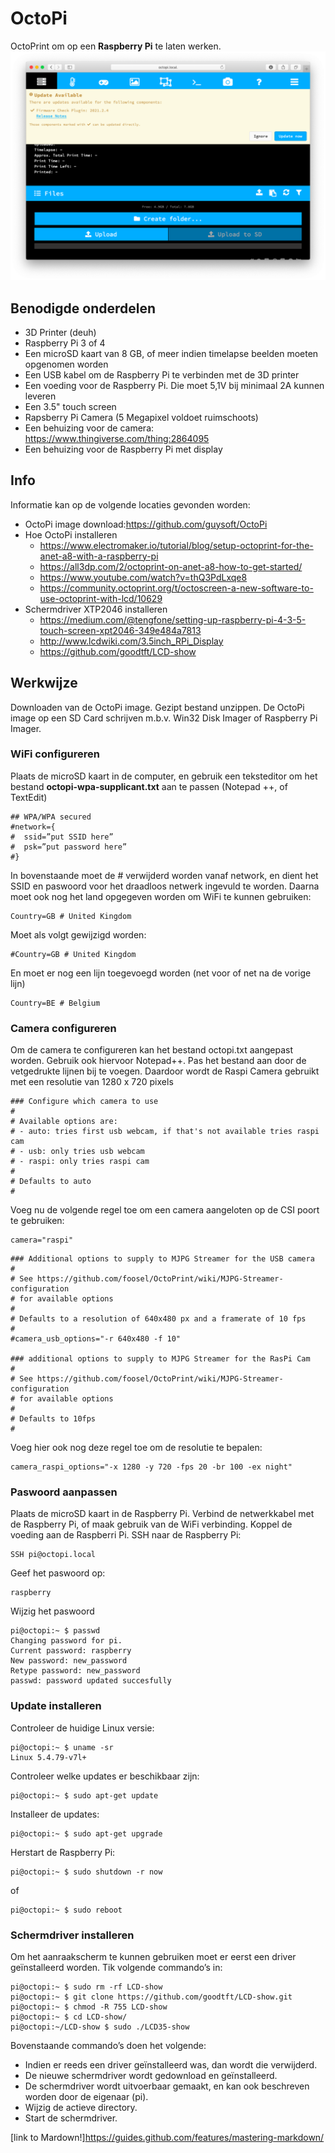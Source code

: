 # OctoPi

OctoPrint om op een **Raspberry Pi** te laten werken.
![Image of Yaktocat](/Images/Screenshot%202021-02-08%20at%2018.14.56.png)

## Benodigde onderdelen
* 3D Printer (deuh)
* Raspberry Pi 3 of 4
* Een microSD kaart van 8 GB, of meer indien timelapse beelden moeten opgenomen worden
* Een USB kabel om de Raspberry Pi te verbinden met de 3D printer
* Een voeding voor de Raspberry Pi. Die moet 5,1V bij minimaal 2A kunnen leveren
* Een 3.5" touch screen
* Rapsberry Pi Camera (5 Megapixel voldoet ruimschoots)
* Een behuizing voor de camera: https://www.thingiverse.com/thing:2864095
* Een behuizing voor de Raspberry Pi met display

## Info
Informatie kan op de volgende locaties gevonden worden:
* OctoPi image download:https://github.com/guysoft/OctoPi
* Hoe OctoPi installeren
  * https://www.electromaker.io/tutorial/blog/setup-octoprint-for-the-anet-a8-with-a-raspberry-pi
  * https://all3dp.com/2/octoprint-on-anet-a8-how-to-get-started/
  * https://www.youtube.com/watch?v=thQ3PdLxqe8
  * https://community.octoprint.org/t/octoscreen-a-new-software-to-use-octoprint-with-lcd/10629
* Schermdriver XTP2046 installeren
  * https://medium.com/@tengfone/setting-up-raspberry-pi-4-3-5-touch-screen-xpt2046-349e484a7813
  * http://www.lcdwiki.com/3.5inch_RPi_Display
  * https://github.com/goodtft/LCD-show

## Werkwijze
Downloaden van de OctoPi image.
Gezipt bestand unzippen.
De OctoPi image op een SD Card schrijven m.b.v. Win32 Disk Imager of Raspberry Pi Imager.

### WiFi configureren
Plaats de microSD kaart in de computer, en gebruik een teksteditor om het bestand **octopi-wpa-supplicant.txt** aan te passen (Notepad ++, of TextEdit)
````
## WPA/WPA secured
#network={
#  ssid=”put SSID here”
#  psk=”put password here”
#}
````
In bovenstaande moet de # verwijderd worden vanaf network, en dient het SSID en paswoord voor het draadloos netwerk ingevuld te worden.
Daarna moet ook nog het land opgegeven worden om WiFi te kunnen gebruiken:
````
Country=GB # United Kingdom
````
Moet als volgt gewijzigd worden:
````
#Country=GB # United Kingdom
````
En moet er nog een lijn toegevoegd worden (net voor of net na de vorige lijn)
````
Country=BE # Belgium
````
### Camera configureren
Om de camera te configureren kan het bestand octopi.txt aangepast worden. Gebruik ook hiervoor Notepad++.
Pas het bestand aan door de vetgedrukte lijnen bij te voegen. Daardoor wordt de Raspi Camera gebruikt met een resolutie van 1280 x 720 pixels
````
### Configure which camera to use
#
# Available options are:
# - auto: tries first usb webcam, if that's not available tries raspi cam
# - usb: only tries usb webcam
# - raspi: only tries raspi cam
#
# Defaults to auto
#
````
Voeg nu de volgende regel toe om een camera aangeloten op de CSI poort te gebruiken:
````
camera="raspi"
````

````
### Additional options to supply to MJPG Streamer for the USB camera
#
# See https://github.com/foosel/OctoPrint/wiki/MJPG-Streamer-configuration
# for available options
#
# Defaults to a resolution of 640x480 px and a framerate of 10 fps
#
#camera_usb_options="-r 640x480 -f 10"

### additional options to supply to MJPG Streamer for the RasPi Cam
#
# See https://github.com/foosel/OctoPrint/wiki/MJPG-Streamer-configuration
# for available options
#
# Defaults to 10fps
#
````

Voeg hier ook nog deze regel toe om de resolutie te bepalen:
````
camera_raspi_options="-x 1280 -y 720 -fps 20 -br 100 -ex night"
````

### Paswoord aanpassen
Plaats de microSD kaart in de Raspberry Pi.
Verbind de netwerkkabel met de Raspberry Pi, of maak gebruik van de WiFi verbinding.
Koppel de voeding aan de Raspberri Pi.
SSH naar de Raspberry Pi:
````
SSH pi@octopi.local
````
Geef het paswoord op: 
````
raspberry
````
Wijzig het paswoord
````
pi@octopi:~ $ passwd
Changing password for pi.
Current password: raspberry
New password: new_password
Retype password: new_password
passwd: password updated succesfully
````
### Update installeren
Controleer de huidige Linux versie:
````
pi@octopi:~ $ uname -sr
Linux 5.4.79-v7l+
````
Controleer welke updates er beschikbaar zijn:
````
pi@octopi:~ $ sudo apt-get update
````
Installeer de updates:
````
pi@octopi:~ $ sudo apt-get upgrade
````
Herstart de Raspberry Pi:
````
pi@octopi:~ $ sudo shutdown -r now
````
of
````
pi@octopi:~ $ sudo reboot
````
### Schermdriver installeren
Om het aanraakscherm te kunnen gebruiken moet er eerst een driver geïnstalleerd worden.
Tik volgende commando’s in:
````
pi@octopi:~ $ sudo rm -rf LCD-show
pi@octopi:~ $ git clone https://github.com/goodtft/LCD-show.git
pi@octopi:~ $ chmod -R 755 LCD-show
pi@octopi:~ $ cd LCD-show/
pi@octopi:~/LCD-show $ sudo ./LCD35-show
````
Bovenstaande commando’s doen het volgende:
* Indien er reeds een driver geïnstalleerd was, dan wordt die verwijderd.
* De nieuwe schermdriver wordt gedownload en geïnstalleerd.
* De schermdriver wordt uitvoerbaar gemaakt, en kan ook beschreven worden door de eigenaar (pi).
* Wijzig de actieve directory.
* Start de schermdriver.



[link to Mardown!]https://guides.github.com/features/mastering-markdown/
